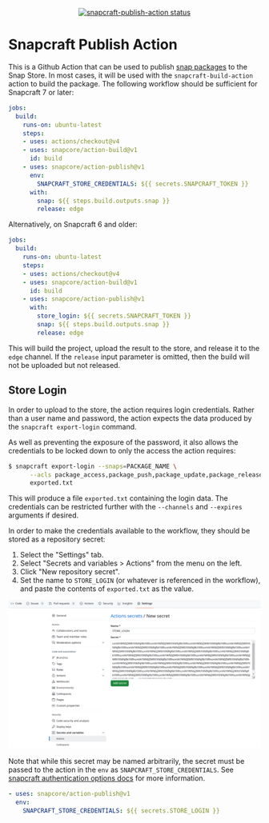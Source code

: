 <p align="center">
  <a href="https://github.com/snapcore/action-publish/actions"><img alt="snapcraft-publish-action status" src="https://github.com/snapcore/action-publish/workflows/build-test/badge.svg"></a>
</p>

# Snapcraft Publish Action

This is a Github Action that can be used to publish [snap
packages](https://snapcraft.io) to the Snap Store.  In most cases, it
will be used with the `snapcraft-build-action` action to build the
package.  The following workflow should be sufficient for Snapcraft 7 or later:

```yaml
jobs:
  build:
    runs-on: ubuntu-latest
    steps:
    - uses: actions/checkout@v4
    - uses: snapcore/action-build@v1
      id: build
    - uses: snapcore/action-publish@v1
      env:
        SNAPCRAFT_STORE_CREDENTIALS: ${{ secrets.SNAPCRAFT_TOKEN }}
      with:
        snap: ${{ steps.build.outputs.snap }}
        release: edge
```

Alternatively, on Snapcraft 6 and older:
```yaml
jobs:
  build:
    runs-on: ubuntu-latest
    steps:
    - uses: actions/checkout@v4
    - uses: snapcore/action-build@v1
      id: build
    - uses: snapcore/action-publish@v1
      with:
        store_login: ${{ secrets.SNAPCRAFT_TOKEN }}
        snap: ${{ steps.build.outputs.snap }}
        release: edge
```

This will build the project, upload the result to the store, and
release it to the `edge` channel.  If the `release` input parameter is
omitted, then the build will not be uploaded but not released.


## Store Login

In order to upload to the store, the action requires login
credentials.  Rather than a user name and password, the action expects
the data produced by the `snapcraft export-login` command.

As well as preventing the exposure of the password, it also allows the
credentials to be locked down to only the access the action requires:

```sh
$ snapcraft export-login --snaps=PACKAGE_NAME \
      --acls package_access,package_push,package_update,package_release \
      exported.txt
```

This will produce a file `exported.txt` containing the login data.
The credentials can be restricted further with the `--channels` and
`--expires` arguments if desired.

In order to make the credentials available to the workflow, they
should be stored as a repository secret:

1. Select the "Settings" tab.
2. Select "Secrets and variables > Actions"  from the menu on the left.
3. Click "New repository secret".
4. Set the name to `STORE_LOGIN` (or whatever is referenced in the workflow), and paste the contents of `exported.txt` as the value.

![Screenshot depicting secrets configuration](add-secret.png)

Note that while this secret may be named arbitrarily,
the secret must be passed to the action in the `env` as `SNAPCRAFT_STORE_CREDENTIALS`.
See [snapcraft authentication options docs](https://snapcraft.io/docs/snapcraft-authentication#snapcraft_store_credentials-environment-variable) for more information.

```yaml
- uses: snapcore/action-publish@v1
  env:
    SNAPCRAFT_STORE_CREDENTIALS: ${{ secrets.STORE_LOGIN }}
```
